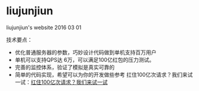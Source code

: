 # liujunjiun
liujunjiun's website 2016 03 01

  技术要点：
  
  *  优化普通服务器的参数，巧妙设计代码做到单机支持百万用户
  *  单机可以支持QPS达 6万，可以满足100亿红包的压力测试。
  *  完善的监控体系，验证了模拟是真实可靠的
  *  简单的代码实现，希望可以为你的开发做些参考
扛住100亿次请求？我们来试一试：[扛住100亿次请求？我们来试一试]( http://www.guoyanbin.com/%E6%89%9B%E4%BD%8F100%E4%BA%BF%E6%AC%A1%E8%AF%B7%E6%B1%82%EF%BC%9F%E6%88%91%E4%BB%AC%E6%9D%A5%E8%AF%95%E4%B8%80%E8%AF%95/)

